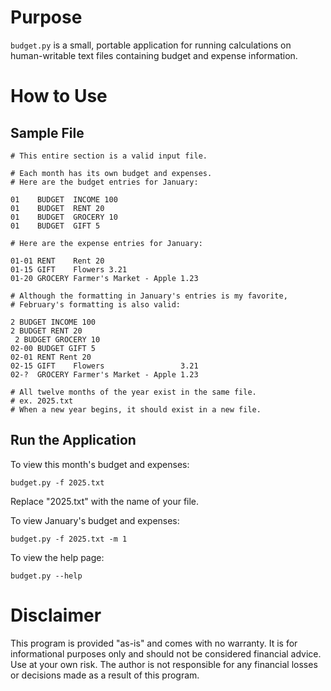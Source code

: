 # Purpose
`budget.py` is a small, portable application for running calculations on human-writable text files containing budget and expense information.

# How to Use
## Sample File
```
# This entire section is a valid input file.

# Each month has its own budget and expenses.
# Here are the budget entries for January:

01    BUDGET  INCOME 100
01    BUDGET  RENT 20
01    BUDGET  GROCERY 10
01    BUDGET  GIFT 5

# Here are the expense entries for January:

01-01 RENT    Rent 20
01-15 GIFT    Flowers 3.21
01-20 GROCERY Farmer's Market - Apple 1.23

# Although the formatting in January's entries is my favorite,
# February's formatting is also valid:

2 BUDGET INCOME 100
2 BUDGET RENT 20
 2 BUDGET GROCERY 10
02-00 BUDGET GIFT 5
02-01 RENT Rent 20
02-15 GIFT    Flowers                 3.21
02-?  GROCERY Farmer's Market - Apple 1.23

# All twelve months of the year exist in the same file.
# ex. 2025.txt
# When a new year begins, it should exist in a new file.
```

## Run the Application
To view this month's budget and expenses:
```
budget.py -f 2025.txt
```
Replace "2025.txt" with the name of your file.

To view January's budget and expenses:
```
budget.py -f 2025.txt -m 1
```

To view the help page:
```
budget.py --help
```

# Disclaimer
This program is provided "as-is" and comes with no warranty. It is for informational purposes only and should not be considered financial advice. Use at your own risk. The author is not responsible for any financial losses or decisions made as a result of this program.
